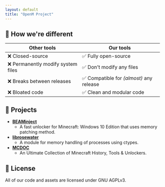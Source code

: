 ```yaml
---
layout: default
title: "OpenM Project"
---
```


## :star2: How we're different

| Other tools                         | Our tools                                                |
|-------------------------------------|----------------------------------------------------------|
| :x: Closed-source                   | :white_check_mark: Fully open-source                     |
| :x: Permanently modify system files | :white_check_mark: Don't modify any files                |
| :x: Breaks between releases         | :white_check_mark: Compatible for *(almost)* any release |
| :x: Bloated code                    | :white_check_mark: Clean and modular code                |

## :wrench: Projects

- **[BEAMinject](https://openm.tech/BEAMinject/)**
    - A fast unlocker for Minecraft: Windows 10 Edition that uses memory patching method.
- **[librosewater](https://github.com/OpenM-Project/librosewater)**
    - A module for memory handling of processes using ctypes.
- **[MCDOC](https://mcdoc.openm.tech/)**
    - An Ultimate Collection of Minecraft History, Tools & Unlockers.

## :page_with_curl: License

All of our code and assets are licensed under GNU AGPLv3.
